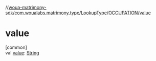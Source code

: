 //[woua-matrimony-sdk](../../../../index.md)/[com.woualabs.matrimony.type](../../index.md)/[LookupType](../index.md)/[OCCUPATION](index.md)/[value](value.md)

# value

[common]\
val [value](value.md): [String](https://kotlinlang.org/api/latest/jvm/stdlib/kotlin/-string/index.html)

